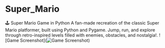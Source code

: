 # Super_Mario
🕹️ Super Mario Game in Python  A fan-made recreation of the classic Super Mario platformer, built using Python and Pygame. Jump, run, and explore through retro-inspired levels filled with enemies, obstacles, and nostalgia!.
![Game Screenshot](![Game Screenshot](images/screenshot.png))
